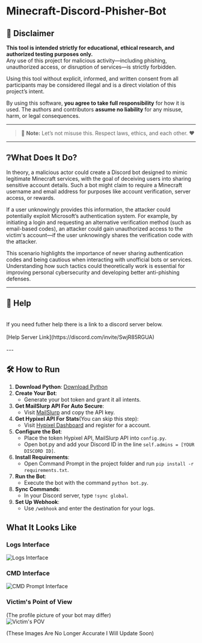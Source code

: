 # Minecraft-Discord-Phisher-Bot

## 📜 Disclaimer

**This tool is intended strictly for educational, ethical research, and authorized testing purposes only.**  
Any use of this project for malicious activity—including phishing, unauthorized access, or disruption of services—is strictly forbidden.

Using this tool without explicit, informed, and written consent from all participants may be considered illegal and is a direct violation of this project’s intent.

By using this software, **you agree to take full responsibility** for how it is used. The authors and contributors **assume no liability** for any misuse, harm, or legal consequences.

---

> 🛑 **Note:** Let’s not misuse this. Respect laws, ethics, and each other. ❤️

---

## ❔What Does It Do?
In theory, a malicious actor could create a Discord bot designed to mimic legitimate Minecraft services, with the goal of deceiving users into sharing sensitive account details. Such a bot might claim to require a Minecraft username and email address for purposes like account verification, server access, or rewards.

If a user unknowingly provides this information, the attacker could potentially exploit Microsoft’s authentication system. For example, by initiating a login and requesting an alternative verification method (such as email-based codes), an attacker could gain unauthorized access to the victim's account—if the user unknowingly shares the verification code with the attacker.

This scenario highlights the importance of never sharing authentication codes and being cautious when interacting with unofficial bots or services. Understanding how such tactics could theoretically work is essential for improving personal cybersecurity and developing better anti-phishing defenses.

---

## 🧾 Help
<br>
If you need futher help there is a link to a discord server below.<br>
<br>
[Help Server Link](https://discord.com/invite/SwjR85RGUA)<br>

<br>
---

## 🛠️ How to Run

1. **Download Python**: [Download Python](https://www.python.org/downloads/release/python-3110/)
2. **Create Your Bot**:
    - Generate your bot token and grant it all intents.
3. **Get MailSlurp API For Auto Secure**:
   - Visit [MailSlurp](https://www.mailslurp.com/) and copy the API key.
4. **Get Hypixel API For Stats**(You can skip this step):
   - Visit [Hypixel Dashboard](https://developer.hypixel.net/) and register for a account.
5. **Configure the Bot**:
    - Place the token Hypixel API, MailSlurp API into `config.py`.
    - Open bot.py and add your Discord ID in the line `self.admins = [YOUR DISCORD ID]`.
6. **Install Requirements**:
    - Open Command Prompt in the project folder and run `pip install -r requirements.txt`.
7. **Run the Bot**:
    - Execute the bot with the command `python bot.py`.
8. **Sync Commands**:
    - In your Discord server, type `!sync global`.
9. **Set Up Webhook**:
    - Use `/webhook` and enter the destination for your logs.

## What It Looks Like

### Logs Interface<br>
![Logs Interface](https://i.imgur.com/7ycbJLp.png)

### CMD Interface<br>
![CMD Prompt Interface](https://i.imgur.com/Hp0rAh4.png)

### Victim's Point of View<br>
(The profile picture of your bot may differ)<br>
![Victim's POV](https://i.imgur.com/s91N2fp.png)


(These Images Are No Longer Accurate I Will Update Soon)
